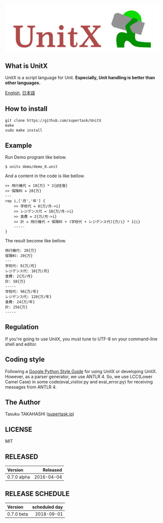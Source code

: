 ![UnitX logo image](doc/images/unitx_logo.png)


What is UnitX
-----
UnitX is a script language for Unit. **Especially, Unit handling is better than other languages.**

[English](README.md), [日本語](README.ja.md)

How to install
-----
	
	git clone https://github.com/supertask/UnitX
	make
	sudo make install

Example
-----
Run Demo program like below.

	$ unitx demo/demo_0.unit

And a content in the code is like bellow.

```python:demo_0.unit
>> 飛行機代 = 10{万} * 2{@往復}
>> 保険料 = 20{万}
---
rep i,['月','年'] {
	>> 学校代 = 8{万/月->i}
	>> レジデンス代 = 10{万/月->i}
	>> 食費 = 2{万/月->i}
	>> 計 = 飛行機代 + 保険料 + (学校代 + レジデンス代){万/i} * 1{i}
	-----
}
```

The result become like bellow.

```text:result
飛行機代: 20{万}
保険料: 20{万}
---
学校代: 8{万/月}
レジデンス代: 10{万/月}
食費: 2{万/月}
計: 58{万}
-----
学校代: 96{万/年}
レジデンス代: 120{万/年}
食費: 24{万/年}
計: 256{万}
-----
```

Regulation
-----
If you're going to use UnitX, you must tune to UTF-8 on your command-line shell and editor.

Coding style
-----
Following a [Google Python Style Guide](https://google.github.io/styleguide/pyguide.html) for using UnitX or developing UnitX.  
However, as a parser generator, we use ANTLR 4. So, we use LCC(Lower Camel Case) in some code(eval\_visitor.py and eval\_error.py) for receiving messages from ANTLR 4.

The Author
-----
Tasuku TAKAHASHI ([supertask.jp](http://supertask.jp))

LICENSE
-----
MIT

RELEASED
-----
|   Version   |    Released   |
|:------------|--------------:|
| 0.7.0 alpha |   2016-04-04  |

RELEASE SCHEDULE
-----
|   Version   | scheduled day |
|:------------|--------------:|
| 0.7.0 beta  |   2018-09-01  |
